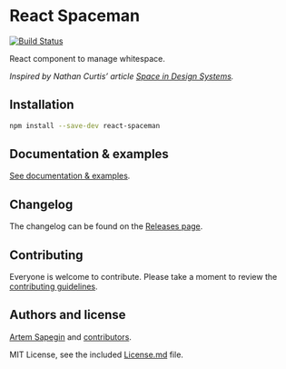 # React Spaceman

[![Build Status](https://travis-ci.org/sapegin/react-spaceman.svg)](https://travis-ci.org/sapegin/react-spaceman)

React component to manage whitespace.

*Inspired by Nathan Curtis’ article [Space in Design Systems](https://medium.com/eightshapes-llc/space-in-design-systems-188bcbae0d62).*

## Installation

```bash
npm install --save-dev react-spaceman
```

## Documentation & examples

[See documentation & examples](https://sapegin.github.io/react-spaceman/).

## Changelog

The changelog can be found on the [Releases page](https://github.com/sapegin/react-spaceman/releases).

## Contributing

Everyone is welcome to contribute. Please take a moment to review the [contributing guidelines](Contributing.md).

## Authors and license

[Artem Sapegin](http://sapegin.me) and [contributors](https://github.com/sapegin/react-spaceman/graphs/contributors).

MIT License, see the included [License.md](License.md) file.
